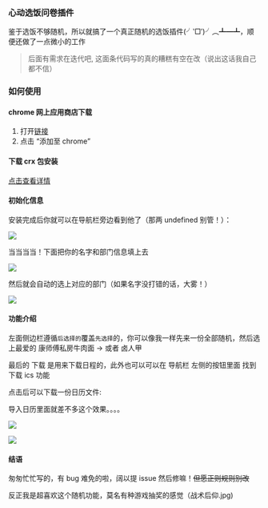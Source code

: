 ### 心动选饭问卷插件

鉴于选饭不够随机，所以就搞了一个真正随机的选饭插件(╯‵□′)╯︵┻━┻，顺便还做了一点微小的工作

> 后面有需求在迭代吧, 这面条代码写的真的糟糕有空在改（说出这话我自己都不信）

### 如何使用

#### chrome 网上应用商店下载
1. 打开[链接](https://chrome.google.com/webstore/detail/%E5%BF%83%E5%8A%A8%E9%80%89%E9%A5%AD%E7%B3%BB%E7%BB%9F/leodlgjjokinhncnmcfhpcfjpmjkbolc)
2. 点击 “添加至 chrome”

#### 下载 crx 包安装
[点击查看详情](./crxdownload.md)

#### 初始化信息

安装完成后你就可以在导航栏旁边看到他了（那两 undefined 别管！）：

![](https://icepro.oss-cn-shanghai.aliyuncs.com/blog/2019-05-16-160328.png)

当当当当！下面把你的名字和部门信息填上去


![](https://icepro.oss-cn-shanghai.aliyuncs.com/blog/2019-05-16-160440.png)


然后就会自动的选上对应的部门（如果名字没打错的话，大雾！）

![](https://icepro.oss-cn-shanghai.aliyuncs.com/blog/2019-05-16-160538.png)


#### 功能介绍

左面侧边栏遵循`后选择的`覆盖`先选择`的，你可以像我一样先来一份全部随机，然后选上最爱的 康师傅私房牛肉面 -> 或者 卤人甲

最后的 下载 是用来下载日程的，此外也可以可以在 导航栏 左侧的按钮里面 找到 下载 ics 功能

点击后可以下载一份日历文件:

导入日历里面就差不多这个效果。。。。

![](https://icepro.oss-cn-shanghai.aliyuncs.com/blog/2019-05-16-161134.png)


![](https://icepro.oss-cn-shanghai.aliyuncs.com/blog/2019-05-16-161206.png)


#### 结语

匆匆忙忙写的，有 bug 难免的啦，阔以提 issue 然后修嘛！~~但愿正则规则别改~~

反正我是超喜欢这个随机功能，莫名有种游戏抽奖的感觉（战术后仰.jpg)

